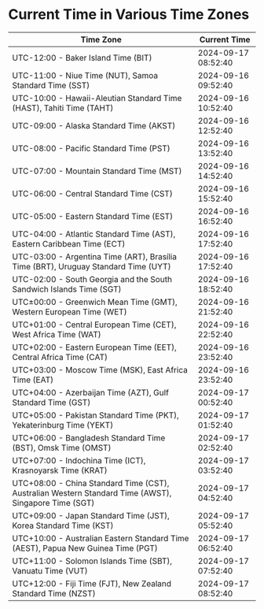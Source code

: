 # Current Time in Various Time Zones

| Time Zone | Current Time |
|-----------|--------------|
| UTC-12:00 - Baker Island Time (BIT) | 2024-09-17 08:52:40 |
| UTC-11:00 - Niue Time (NUT), Samoa Standard Time (SST) | 2024-09-16 09:52:40 |
| UTC-10:00 - Hawaii-Aleutian Standard Time (HAST), Tahiti Time (TAHT) | 2024-09-16 10:52:40 |
| UTC-09:00 - Alaska Standard Time (AKST) | 2024-09-16 12:52:40 |
| UTC-08:00 - Pacific Standard Time (PST) | 2024-09-16 13:52:40 |
| UTC-07:00 - Mountain Standard Time (MST) | 2024-09-16 14:52:40 |
| UTC-06:00 - Central Standard Time (CST) | 2024-09-16 15:52:40 |
| UTC-05:00 - Eastern Standard Time (EST) | 2024-09-16 16:52:40 |
| UTC-04:00 - Atlantic Standard Time (AST), Eastern Caribbean Time (ECT) | 2024-09-16 17:52:40 |
| UTC-03:00 - Argentina Time (ART), Brasília Time (BRT), Uruguay Standard Time (UYT) | 2024-09-16 17:52:40 |
| UTC-02:00 - South Georgia and the South Sandwich Islands Time (SGT) | 2024-09-16 18:52:40 |
| UTC±00:00 - Greenwich Mean Time (GMT), Western European Time (WET) | 2024-09-16 21:52:40 |
| UTC+01:00 - Central European Time (CET), West Africa Time (WAT) | 2024-09-16 22:52:40 |
| UTC+02:00 - Eastern European Time (EET), Central Africa Time (CAT) | 2024-09-16 23:52:40 |
| UTC+03:00 - Moscow Time (MSK), East Africa Time (EAT) | 2024-09-16 23:52:40 |
| UTC+04:00 - Azerbaijan Time (AZT), Gulf Standard Time (GST) | 2024-09-17 00:52:40 |
| UTC+05:00 - Pakistan Standard Time (PKT), Yekaterinburg Time (YEKT) | 2024-09-17 01:52:40 |
| UTC+06:00 - Bangladesh Standard Time (BST), Omsk Time (OMST) | 2024-09-17 02:52:40 |
| UTC+07:00 - Indochina Time (ICT), Krasnoyarsk Time (KRAT) | 2024-09-17 03:52:40 |
| UTC+08:00 - China Standard Time (CST), Australian Western Standard Time (AWST), Singapore Time (SGT) | 2024-09-17 04:52:40 |
| UTC+09:00 - Japan Standard Time (JST), Korea Standard Time (KST) | 2024-09-17 05:52:40 |
| UTC+10:00 - Australian Eastern Standard Time (AEST), Papua New Guinea Time (PGT) | 2024-09-17 06:52:40 |
| UTC+11:00 - Solomon Islands Time (SBT), Vanuatu Time (VUT) | 2024-09-17 07:52:40 |
| UTC+12:00 - Fiji Time (FJT), New Zealand Standard Time (NZST) | 2024-09-17 08:52:40 |
